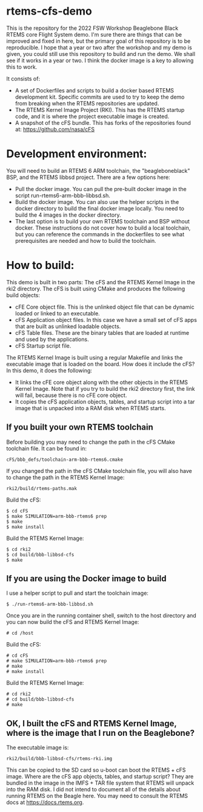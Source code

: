 # rtems-cfs-demo
This is the repository for the 2022 FSW Workshop Beaglebone Black RTEMS core Flight System demo. I'm sure there are things that can be improved and fixed in here, but the primary goal of this repository is to be reproducible. I hope that a year or two after the workshop and my demo is given, you could still use this repository to build and run the demo. We shall see if it works in a year or two. I think the docker image is a key to allowing this to work.

It consists of:
- A set of Dockerfiles and scripts to build a docker based RTEMS development kit. Specific commits are used to try to keep the demo from breaking when the RTEMS repositories are updated.
- The RTEMS Kernel Image Project (RKI). This has the RTEMS startup code, and it is where the project executable image is created.
- A snapshot of the cFS bundle. This has forks of the repositories found at: https://github.com/nasa/cFS

# Development environment:
You will need to build an RTEMS 6 ARM toolchain, the "beagleboneblack" BSP, and the RTEMS libbsd project. There are a few options here:
- Pull the docker image. You can pull the pre-built docker image in the script run-rtems6-arm-bbb-libbsd.sh. 
- Build the docker image. You can also use the helper scripts in the docker directory to build the final docker image locally. You need to build the 4 images in the docker directory. 
- The last option is to build your own RTEMS toolchain and BSP without docker. These instructions do not cover how to build a local toolchain, but you can reference the commands in the dockerfiles to see what prerequisites are needed and how to build the toolchain.

# How to build:
This demo is built in two parts: The cFS and the RTEMS Kernel Image in the rki2 directory. The cFS is built using CMake and produces the following build objects:
- cFE Core object file. This is the unlinked object file that can be dynamic loaded or linked to an executable.
- cFS Application object files. In this case we have a small set of cFS apps that are built as unlinked loadable objects.
- cFS Table files. These are the binary tables that are loaded at runtime and used by the applications.
- cFS Startup script file.

The RTEMS Kernel Image is built using a regular Makefile and links the executable image that is loaded on the board. How does it include the cFS? In this demo, it does the following:
- It links the cFE core object along with the other objects in the RTEMS Kernel Image. Note that if you try to build the rki2 directory first, the link will fail, because there is no cFE core object.
- It copies the cFS application objects, tables, and startup script into a tar image that is unpacked into a RAM disk when RTEMS starts.

## If you built your own RTEMS toolchain
Before building you may need to change the path in the cFS CMake toolchain file. It can be found in:
```
cFS/bbb_defs/toolchain-arm-bbb-rtems6.cmake
```

If you changed the path in the cFS CMake toolchain file, you will also have to change the path in the RTEMS Kernel Image:
```
rki2/build/rtems-paths.mak
```

Build the cFS:
```
$ cd cFS
$ make SIMULATION=arm-bbb-rtems6 prep
$ make
$ make install
```

Build the RTEMS Kernel Image:
```
$ cd rki2
$ cd build/bbb-libbsd-cfs
$ make
```

## If you are using the Docker image to build 
I use a helper script to pull and start the toolchain image:
```
$ ./run-rtems6-arm-bbb-libbsd.sh
```

Once you are in the running container shell, switch to the host directory and you can now build the cFS and RTEMS Kernel Image:
```
# cd /host
```

Build the cFS:
```
# cd cFS
# make SIMULATION=arm-bbb-rtems6 prep
# make
# make install
```

Build the RTEMS Kernel Image:
```
# cd rki2
# cd build/bbb-libbsd-cfs
# make
```

## OK, I built the cFS and RTEMS Kernel Image, where is the image that I run on the Beaglebone?

The executable image is:
```
rki2/build/bbb-libbsd-cfs/rtems-rki.img
```

This can be copied to the SD card so u-boot can boot the RTEMS + cFS image. Where are the cFS app objects, tables, and startup script? They are bundled in the image in the IMFS + TAR file system that RTEMS will unpack into the RAM disk. I did not intend to document all of the details about running RTEMS on the Beagle here. You may need to consult the RTEMS docs at https://docs.rtems.org.

